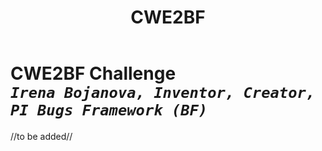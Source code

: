 ﻿---
weight: 3
title: "CWE2BF"
---
# CWE2BF Challenge <br/>_`Irena Bojanova, Inventor, Creator, PI Bugs Framework (BF)`_

//to be added//